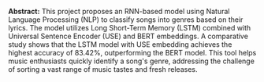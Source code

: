 **Abstract:**
This project proposes an RNN-based model using Natural Language Processing (NLP) to classify songs into genres based on their lyrics. The model utilizes Long Short-Term Memory (LSTM) combined with Universal Sentence Encoder (USE) and BERT embeddings. A comparative study shows that the LSTM model with USE embedding achieves the highest accuracy of 83.42%, outperforming the BERT model. This tool helps music enthusiasts quickly identify a song's genre, addressing the challenge of sorting a vast range of music tastes and fresh releases.
